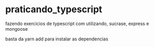 # praticando_typescript
fazendo exercicios de typescript com utilizando, sucrase, express e mongoose

basta da yarn add para instalar as dependencias
